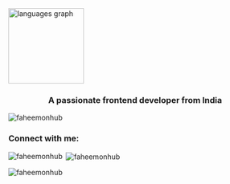
  <img src="https://github-readme-stats.vercel.app/api/top-langs?username=FaheemOnHub&locale=en&hide_title=false&layout=compact&card_width=320&langs_count=5&theme=dracula&hide_border=false&order=2" height="150" alt="languages graph"  />
</div>
<h3 align="center">A passionate frontend developer from India</h3>

<p align="left"> <img src="https://komarev.com/ghpvc/?username=faheemonhub&label=Profile%20views&color=0e75b6&style=flat" alt="faheemonhub" /> </p>

<h3 align="left">Connect with me:</h3>
<p align="left">
</p>

<p><img align="left" src="https://github-readme-stats.vercel.app/api/top-langs?username=faheemonhub&show_icons=true&locale=en&layout=compact" alt="faheemonhub" /></p>

<p>&nbsp;<img align="center" src="https://github-readme-stats.vercel.app/api?username=faheemonhub&show_icons=true&locale=en" alt="faheemonhub" /></p>

<p><img align="center" src="https://github-readme-streak-stats.herokuapp.com/?user=faheemonhub&" alt="faheemonhub" /></p>
